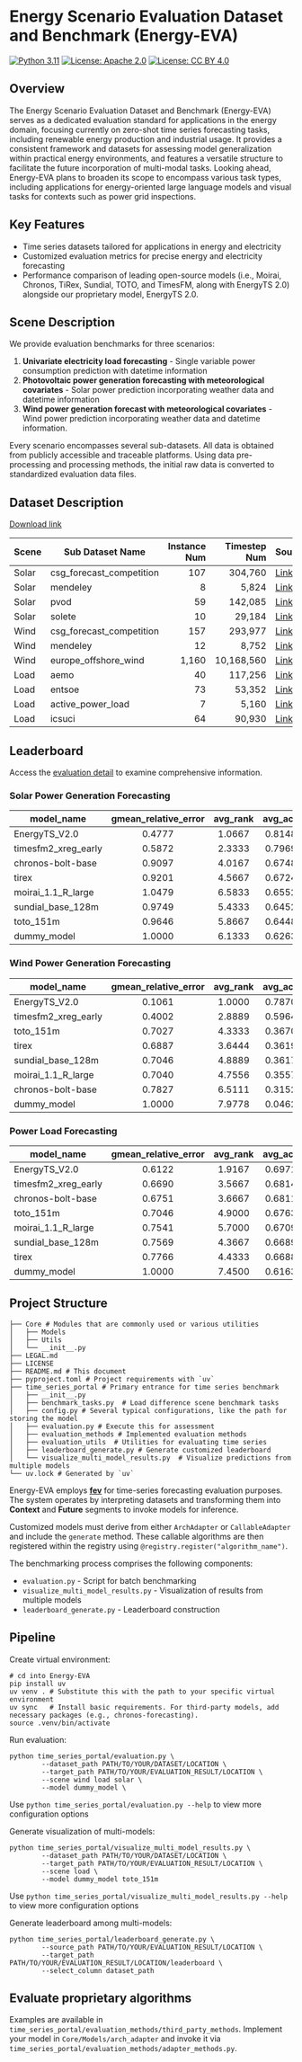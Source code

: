 # Energy Scenario Evaluation Dataset and Benchmark (Energy-EVA)

[![Python 3.11](https://img.shields.io/badge/python-3.11-blue.svg)](https://www.python.org/downloads/release/python-3110/)
[![License: Apache 2.0](https://img.shields.io/badge/license-Apache%202.0-blue.svg)](https://opensource.org/licenses/Apache-2.0)
[![License: CC BY 4.0](https://img.shields.io/badge/license-CC%20BY%204.0-blue.svg)](https://creativecommons.org/licenses/by/4.0/)
## Overview
The Energy Scenario Evaluation Dataset and Benchmark (Energy-EVA) serves as a dedicated evaluation standard for applications in the energy domain, focusing currently on zero-shot time series forecasting tasks, including renewable energy production and industrial usage. It provides a consistent framework and datasets for assessing model generalization within practical energy environments, and features a versatile structure to facilitate the future incorporation of multi-modal tasks. Looking ahead, Energy-EVA plans to broaden its scope to encompass various task types, including applications for energy-oriented large language models and visual tasks for contexts such as power grid inspections.
## Key Features
- Time series datasets tailored for applications in energy and electricity
- Customized evaluation metrics for precise energy and electricity forecasting
- Performance comparison of leading open-source models (i.e., Moirai, Chronos, TiRex, Sundial, TOTO, and TimesFM, along with EnergyTS 2.0) alongside our proprietary model, EnergyTS 2.0.

## Scene Description
We provide evaluation benchmarks for three scenarios:
1. **Univariate electricity load forecasting** - Single variable power consumption prediction with datetime information
2. **Photovoltaic power generation forecasting with meteorological covariates** - Solar power prediction incorporating weather data and datetime information
3. **Wind power generation forecast with meteorological covariates** - Wind power prediction incorporating weather data and datetime information.


Every scenario encompasses several sub-datasets. All data is obtained from publicly accessible and traceable platforms. Using data pre-processing and processing methods, the initial raw data is converted to standardized evaluation data files.
## Dataset Description

[Download link](https://zenodo.org/records/17099628)

| Scene | Sub Dataset Name                  | Instance Num | Timestep Num | Source                                                                                                                                                                                                               |
|-------|-----------------------------------|-------------:|-------------:|----------------------------------------------------------------------------------------------------------------------------------------------------------------------------------------------------------------------|
| Solar | csg_forecast_competition          |          107 |      304,760 | [Link](https://www.nature.com/articles/s41597-022-01696-6)                                                                                                                                                           |
| Solar | mendeley                          |            8 |        5,824 | [Link](https://data.mendeley.com/datasets/gxc6j5btrx/1)                                                                                                                                                              |
| Solar | pvod                              |           59 |      142,085 | [Link](https://www.scidb.cn/en/detail?dataSetId=f8f3d7af144f441795c5781497e56b62)                                                                                                                                    |
| Solar | solete                            |           10 |       29,184 | [Link](https://data.dtu.dk/articles/dataset/The_SOLETE_dataset/17040767?file=40097803)                                                                                                                               |
| Wind  | csg_forecast_competition          |          157 |      293,977 | [Link](https://www.nature.com/articles/s41597-022-01696-6)                                                                                                                                                           |
| Wind  | mendeley                          |           12 |        8,752 | [Link](https://data.mendeley.com/datasets/gxc6j5btrx/1)                                                                                                                                                              |
| Wind  | europe_offshore_wind              |        1,160 |   10,168,560 | [Link](https://figshare.com/articles/dataset/Dataset_for_the_Paper_Analyzing_Europe_s_Biggest_Offshore_Wind_Farms_a_Data_set_With_40_Years_of_Hourly_Wind_Speeds_and_Electricity_Production_/19139648?file=34079588) |
| Load  | aemo                              |           40 |      117,256 | [Link](https://www.aemo.com.au/energy-systems/electricity/national-electricity-market-nem/data-nem/aggregated-data)                                                                                                  |
| Load  | entsoe                            |           73 |       53,352 | [Link](https://transparency.entsoe.eu/)                                                                                                                                                                              |
| Load  | active_power_load                 |            7 |        5,160 | [Link](https://data.mendeley.com/datasets/jxm8d4w4cv/1)                                                                                                                                                              |
| Load  | icsuci                            |           64 |       90,930 | [Link](https://archive.ics.uci.edu/dataset/1158/high-resolution+load+dataset+from+smart+meters+across+various+cities+in+morocco)                

## Leaderboard

Access the [evaluation detail](./evaluation_results/) to examine comprehensive information.

### Solar Power Generation Forecasting

| model_name          | gmean_relative_error | avg_rank | avg_acc |
|---------------------|:--------------------:|:--------:|:-------:|
| EnergyTS_V2.0       | 0.4777               | 1.0667   | 0.8148  |
| timesfm2_xreg_early | 0.5872               | 2.3333   | 0.7969  |
| chronos-bolt-base   | 0.9097               | 4.0167   | 0.6748  |
| tirex               | 0.9201               | 4.5667   | 0.6724  |
| moirai_1.1_R_large  | 1.0479               | 6.5833   | 0.6552  |
| sundial_base_128m   | 0.9749               | 5.4333   | 0.6452  |
| toto_151m           | 0.9646               | 5.8667   | 0.6448  |
| dummy_model         | 1.0000               | 6.1333   | 0.6263  |

### Wind Power Generation Forecasting

| model_name          | gmean_relative_error | avg_rank | avg_acc |
|---------------------|:--------------------:|:--------:|:-------:|
| EnergyTS_V2.0       | 0.1061               | 1.0000   | 0.7870  |
| timesfm2_xreg_early | 0.4002               | 2.8889   | 0.5964  |
| toto_151m           | 0.7027               | 4.3333   | 0.3670  |
| tirex               | 0.6887               | 3.6444   | 0.3619  |
| sundial_base_128m   | 0.7046               | 4.8889   | 0.3617  |
| moirai_1.1_R_large  | 0.7040               | 4.7556   | 0.3557  |
| chronos-bolt-base   | 0.7827               | 6.5111   | 0.3152  |
| dummy_model         | 1.0000               | 7.9778   | 0.0462  |

### Power Load Forecasting

| model_name          | gmean_relative_error | avg_rank | avg_acc |
|---------------------|:--------------------:|:--------:|:-------:|
| EnergyTS_V2.0       | 0.6122               | 1.9167   | 0.6971  |
| timesfm2_xreg_early | 0.6690               | 3.5667   | 0.6814  |
| chronos-bolt-base   | 0.6751               | 3.6667   | 0.6811  |
| toto_151m           | 0.7046               | 4.9000   | 0.6763  |
| moirai_1.1_R_large  | 0.7541               | 5.7000   | 0.6709  |
| sundial_base_128m   | 0.7569               | 4.3667   | 0.6689  |
| tirex               | 0.7766               | 4.4333   | 0.6688  |
| dummy_model         | 1.0000               | 7.4500   | 0.6163  |

## Project Structure
```shell
├── Core # Modules that are commonly used or various utilities
│   ├── Models
│   ├── Utils
│   └── __init__.py
├── LEGAL.md
├── LICENSE
├── README.md # This document
├── pyproject.toml # Project requirements with `uv`
├── time_series_portal # Primary entrance for time series benchmark
│   ├── __init__.py
│   ├── benchmark_tasks.py  # Load difference scene benchmark tasks
│   ├── config.py # Several typical configurations, like the path for storing the model
│   ├── evaluation.py # Execute this for assessment
│   ├── evaluation_methods # Implemented evaluation methods
│   ├── evaluation_utils  # Utilities for evaluating time series
│   ├── leaderboard_generate.py # Generate customized leaderboard
│   └── visualize_multi_model_results.py  # Visualize predictions from multiple models
└── uv.lock # Generated by `uv`

```
Energy-EVA employs **[fev](https://github.com/autogluon/fev)** for time-series forecasting evaluation purposes. The system operates by interpreting datasets and transforming them into **Context** and **Future** segments to invoke models for inference.

Customized models must derive from either `ArchAdapter` or `CallableAdapter` and include the `generate` method. These callable algorithms are then registered within the registry using `@registry.register("algorithm_name")`.

The benchmarking process comprises the following components:

- `evaluation.py` - Script for batch benchmarking
- `visualize_multi_model_results.py` - Visualization of results from multiple models
- `leaderboard_generate.py` - Leaderboard construction


## Pipeline
Create virtual environment:
```shell
# cd into Energy-EVA
pip install uv
uv venv . # Substitute this with the path to your specific virtual environment
uv sync   # Install basic requirements. For third-party models, add necessary packages (e.g., chronos-forecasting).
source .venv/bin/activate
```

Run evaluation:
```shell
python time_series_portal/evaluation.py \ 
        --dataset_path PATH/TO/YOUR/DATASET/LOCATION \
        --target_path PATH/TO/YOUR/EVALUATION_RESULT/LOCATION \
        --scene wind load solar \
        --model dummy_model \
```
Use `python time_series_portal/evaluation.py --help` to view more configuration options

Generate visualization of multi-models:
```shell
python time_series_portal/visualize_multi_model_results.py \
        --dataset_path PATH/TO/YOUR/DATASET/LOCATION \
        --target_path PATH/TO/YOUR/EVALUATION_RESULT/LOCATION \
        --scene load \
        --model dummy_model toto_151m
```
Use `python time_series_portal/visualize_multi_model_results.py --help` to view more configuration options


Generate leaderboard among multi-models:
```shell
python time_series_portal/leaderboard_generate.py \
        --source_path PATH/TO/YOUR/EVALUATION_RESULT/LOCATION \
        --target_path PATH/TO/YOUR/EVALUATION_RESULT/LOCATION/leaderboard \
        --select_column dataset_path
```

## Evaluate proprietary algorithms
Examples are available in `time_series_portal/evaluation_methods/third_party_methods`. Implement your model in `Core/Models/arch_adapter` and invoke it via `time_series_portal/evaluation_methods/adapter_methods.py`.

